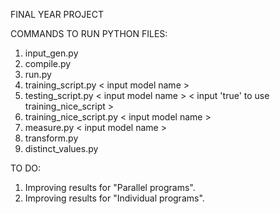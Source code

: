FINAL YEAR PROJECT

COMMANDS TO RUN PYTHON FILES:
1. input_gen.py
2. compile.py
3. run.py
4. training_script.py < input model name >
5. testing_script.py < input model name > < input 'true' to use training_nice_script >
6. training_nice_script.py < input model name >
6. measure.py < input model name >
7. transform.py
8. distinct_values.py

TO DO:
1. Improving results for "Parallel programs".
2. Improving results for "Individual programs".
